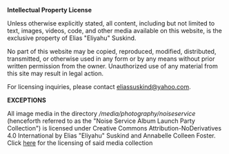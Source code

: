 **Intellectual Property License**

Unless otherwise explicitly stated, all content, including but not limited to text, images, videos, code, and other media available on this website, is the exclusive property of Elias "Eliyahu" Suskind.

No part of this website may be copied, reproduced, modified, distributed, transmitted, or otherwise used in any form or by any means without prior written permission from the owner. Unauthorized use of any material from this site may result in legal action.

For licensing inquiries, please contact eliassuskind@yahoo.com.

**EXCEPTIONS**

All image media in the directory */media/photography/noiseservice* (henceforth referred to as the "Noise Service Album Launch Party Collection") is licensed under Creative Commons Attribution-NoDerivatives 4.0 International by Elias "Eliyahu" Suskind and Annabelle Colleen Foster. Click [here](https://github.com/JakobFinci/JakobFinci.github.io/blob/main/media/photography/noiseservice/NOISESERVICELICENSE.md) for the licensing of said media collection
